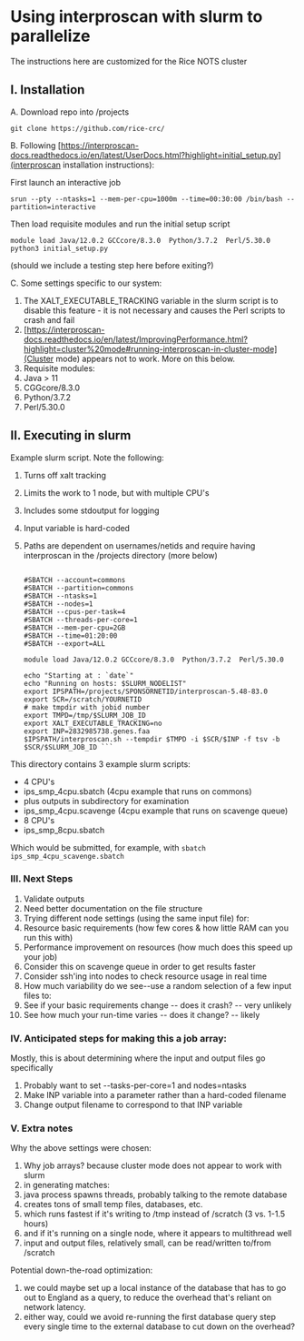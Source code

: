 # Using interproscan with slurm to parallelize

The instructions here are customized for the Rice NOTS cluster

## I. Installation

A. Download repo into /projects

    git clone https://github.com/rice-crc/
    
B. Following [https://interproscan-docs.readthedocs.io/en/latest/UserDocs.html?highlight=initial_setup.py](interproscan installation instructions):

First launch an interactive job

    srun --pty --ntasks=1 --mem-per-cpu=1000m --time=00:30:00 /bin/bash --partition=interactive
    
Then load requisite modules and run the initial setup script

    module load Java/12.0.2 GCCcore/8.3.0  Python/3.7.2  Perl/5.30.0 
    python3 initial_setup.py    

(should we include a testing step here before exiting?)

C. Some settings specific to our system:

1. The XALT_EXECUTABLE_TRACKING variable in the slurm script is to disable this feature - it is not necessary and causes the Perl scripts to crash and fail
1. [https://interproscan-docs.readthedocs.io/en/latest/ImprovingPerformance.html?highlight=cluster%20mode#running-interproscan-in-cluster-mode](Cluster mode) appears not to work. More on this below.
1. Requisite modules:
 1. Java > 11
 1. CGGcore/8.3.0
 1. Python/3.7.2
 1. Perl/5.30.0

## II. Executing in slurm

Example slurm script. Note the following:

1. Turns off xalt tracking
1. Limits the work to 1 node, but with multiple CPU's
1. Includes some stdoutput for logging
1. Input variable is hard-coded
1. Paths are dependent on usernames/netids and require having interproscan in the /projects directory (more below)

	```#!/bin/sh

	#SBATCH --account=commons
	#SBATCH --partition=commons
	#SBATCH --ntasks=1
	#SBATCH --nodes=1
	#SBATCH --cpus-per-task=4
	#SBATCH --threads-per-core=1
	#SBATCH --mem-per-cpu=2GB
	#SBATCH --time=01:20:00
	#SBATCH --export=ALL

	module load Java/12.0.2 GCCcore/8.3.0  Python/3.7.2  Perl/5.30.0 

	echo "Starting at : `date`"
	echo "Running on hosts: $SLURM_NODELIST"
	export IPSPATH=/projects/SPONSORNETID/interproscan-5.48-83.0
	export SCR=/scratch/YOURNETID
	# make tmpdir with jobid number
	export TMPD=/tmp/$SLURM_JOB_ID
	export XALT_EXECUTABLE_TRACKING=no
	export INP=2832985738.genes.faa
	$IPSPATH/interproscan.sh --tempdir $TMPD -i $SCR/$INP -f tsv -b $SCR/$SLURM_JOB_ID ```

This directory contains 3 example slurm scripts:
* 4 CPU's
 * ips_smp_4cpu.sbatch (4cpu example that runs on commons)
  * plus outputs in subdirectory for examination
 * ips_smp_4cpu.scavenge (4cpu example that runs on scavenge queue)
* 8 CPU's
 * ips_smp_8cpu.sbatch

Which would be submitted, for example, with `sbatch ips_smp_4cpu_scavenge.sbatch`

### III. Next Steps

1. Validate outputs
1. Need better documentation on the file structure
1. Trying different node settings (using the same input file) for:
 1. Resource basic requirements (how few cores & how little RAM can you run this with)
 1. Performance improvement on resources (how much does this speed up your job)
 1. Consider this on scavenge queue in order to get results faster
 1. Consider ssh'ing into nodes to check resource usage in real time
1. How much variability do we see--use a random selection of a few input files to:
 1. See if your basic requirements change -- does it crash? -- very unlikely
 1. See how much your run-time varies -- does it change? -- likely


### IV. Anticipated steps for making this a job array:

Mostly, this is about determining where the input and output files go specifically

1. Probably want to set --tasks-per-core=1 and nodes=ntasks
1. Make INP variable into a parameter rather than a hard-coded filename
1. Change output filename to correspond to that INP variable


### V. Extra notes

Why the above settings were chosen:

1. Why job arrays? because cluster mode does not appear to work with slurm
1. in generating matches:
 1. java process spawns threads, probably talking to the remote database
1. creates tons of small temp files, databases, etc.
 1. which runs fastest if it's writing to /tmp instead of /scratch (3 vs. 1-1.5 hours)
 1. and if it's running on a single node, where it appears to multithread well
1. input and output files, relatively small, can be read/written to/from /scratch

Potential down-the-road optimization:

1. we could maybe set up a local instance of the database that has to go out to England as a query, to reduce the overhead that's reliant on network latency.
1. either way, could we avoid re-running the first database query step every single time to the external database to cut down on the overhead?
